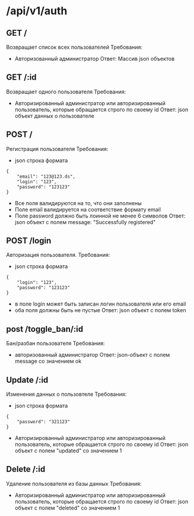 # /api/v1/auth

## GET /

Возвращает список всех пользователей
Требования:
- Авторизованный администратор
  Ответ: Массив json объектов

## GET /:id

Возвращает одного пользователя
Требования:
- Авторизированный администратор или авторизированный пользователь, которые обращается строго по своему id
  Ответ: json объект данных о пользователе


## POST /

Регистрация пользователя
Требования:
- json строка формата
```
{
    "email": "123@123.ds",
    "login": "123",
    "password": "123123"
}
```
- Все поля валидируются на то, что они заполнены
- Поле email валидируется на соответствие формату email
- Поле password должно быть лоинной не менее 6 символов
  Ответ: json объект с полем message: "Successfully registered"


## POST /login

Авторизация пользователя.
Требования:
- json строка формата
```
{
    "login": "123",
    "password": "123123"
}
```
- в поле login может быть записан логин пользователя или его email
- оба поля должны быть не пустые
  Ответ: json объект с полем token

## post /toggle_ban/:id

Бан/разбан пользователя
Требования:
- авторизованный администратор
  Ответ: json-объект с полем message со значением ok

## Update /:id

Изменения данных о пользовтеле
Требования:
- json строка формата
```
{
    "password": "321123"
}
```

- Авторизированный администратор или авторизированный пользователь, которые обращается строго по своему id
  Ответ: json объект с полем "updated" со значением 1

## Delete /:id

Удаление пользователя из базы данных
Требования:
- Авторизированный администратор или авторизированный пользователь, которые обращается строго по своему id
  Ответ: json объект с полем "deleted" со значением 1
